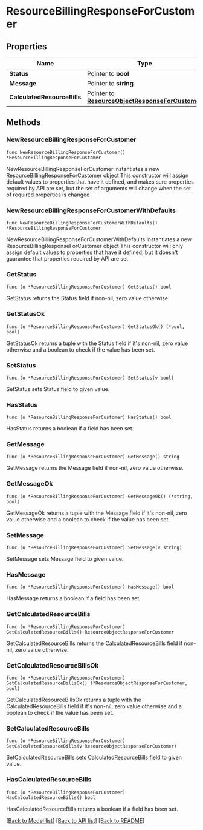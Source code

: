 # ResourceBillingResponseForCustomer

## Properties

Name | Type | Description | Notes
------------ | ------------- | ------------- | -------------
**Status** | Pointer to **bool** |  | [optional] 
**Message** | Pointer to **string** |  | [optional] 
**CalculatedResourceBills** | Pointer to [**ResourceObjectResponseForCustomer**](ResourceObjectResponseForCustomer.md) |  | [optional] 

## Methods

### NewResourceBillingResponseForCustomer

`func NewResourceBillingResponseForCustomer() *ResourceBillingResponseForCustomer`

NewResourceBillingResponseForCustomer instantiates a new ResourceBillingResponseForCustomer object
This constructor will assign default values to properties that have it defined,
and makes sure properties required by API are set, but the set of arguments
will change when the set of required properties is changed

### NewResourceBillingResponseForCustomerWithDefaults

`func NewResourceBillingResponseForCustomerWithDefaults() *ResourceBillingResponseForCustomer`

NewResourceBillingResponseForCustomerWithDefaults instantiates a new ResourceBillingResponseForCustomer object
This constructor will only assign default values to properties that have it defined,
but it doesn't guarantee that properties required by API are set

### GetStatus

`func (o *ResourceBillingResponseForCustomer) GetStatus() bool`

GetStatus returns the Status field if non-nil, zero value otherwise.

### GetStatusOk

`func (o *ResourceBillingResponseForCustomer) GetStatusOk() (*bool, bool)`

GetStatusOk returns a tuple with the Status field if it's non-nil, zero value otherwise
and a boolean to check if the value has been set.

### SetStatus

`func (o *ResourceBillingResponseForCustomer) SetStatus(v bool)`

SetStatus sets Status field to given value.

### HasStatus

`func (o *ResourceBillingResponseForCustomer) HasStatus() bool`

HasStatus returns a boolean if a field has been set.

### GetMessage

`func (o *ResourceBillingResponseForCustomer) GetMessage() string`

GetMessage returns the Message field if non-nil, zero value otherwise.

### GetMessageOk

`func (o *ResourceBillingResponseForCustomer) GetMessageOk() (*string, bool)`

GetMessageOk returns a tuple with the Message field if it's non-nil, zero value otherwise
and a boolean to check if the value has been set.

### SetMessage

`func (o *ResourceBillingResponseForCustomer) SetMessage(v string)`

SetMessage sets Message field to given value.

### HasMessage

`func (o *ResourceBillingResponseForCustomer) HasMessage() bool`

HasMessage returns a boolean if a field has been set.

### GetCalculatedResourceBills

`func (o *ResourceBillingResponseForCustomer) GetCalculatedResourceBills() ResourceObjectResponseForCustomer`

GetCalculatedResourceBills returns the CalculatedResourceBills field if non-nil, zero value otherwise.

### GetCalculatedResourceBillsOk

`func (o *ResourceBillingResponseForCustomer) GetCalculatedResourceBillsOk() (*ResourceObjectResponseForCustomer, bool)`

GetCalculatedResourceBillsOk returns a tuple with the CalculatedResourceBills field if it's non-nil, zero value otherwise
and a boolean to check if the value has been set.

### SetCalculatedResourceBills

`func (o *ResourceBillingResponseForCustomer) SetCalculatedResourceBills(v ResourceObjectResponseForCustomer)`

SetCalculatedResourceBills sets CalculatedResourceBills field to given value.

### HasCalculatedResourceBills

`func (o *ResourceBillingResponseForCustomer) HasCalculatedResourceBills() bool`

HasCalculatedResourceBills returns a boolean if a field has been set.


[[Back to Model list]](../README.md#documentation-for-models) [[Back to API list]](../README.md#documentation-for-api-endpoints) [[Back to README]](../README.md)


